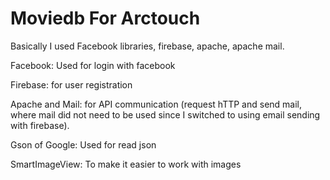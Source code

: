 # Moviedb For Arctouch

Basically I used
Facebook libraries, firebase, apache, apache mail.

Facebook: Used for login with facebook

Firebase: for user registration

Apache and Mail: for API communication
(request hTTP and send mail, where mail did not need to be used since I switched to using email sending with firebase).

Gson of Google: Used for read json

SmartImageView: To make it easier to work with images
